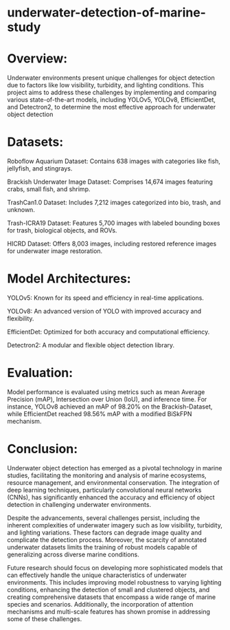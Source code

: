 # **underwater-detection-of-marine-study**

 # **Overview:**
Underwater environments present unique challenges for object detection due to factors like low visibility, turbidity, and lighting conditions. This project aims to address these challenges by implementing and comparing various state-of-the-art models, including YOLOv5, YOLOv8, EfficientDet, and Detectron2, to determine the most effective approach for underwater object detection

# **Datasets:**
Roboflow Aquarium Dataset: Contains 638 images with categories like fish, jellyfish, and stingrays.

Brackish Underwater Image Dataset: Comprises 14,674 images featuring crabs, small fish, and shrimp.

TrashCan1.0 Dataset: Includes 7,212 images categorized into bio, trash, and unknown.

Trash-ICRA19 Dataset: Features 5,700 images with labeled bounding boxes for trash, biological objects, and ROVs.

HICRD Dataset: Offers 8,003 images, including restored reference images for underwater image restoration.

# **Model Architectures:**
YOLOv5: Known for its speed and efficiency in real-time applications.

YOLOv8: An advanced version of YOLO with improved accuracy and flexibility.

EfficientDet: Optimized for both accuracy and computational efficiency.

Detectron2: A modular and flexible object detection library.

# **Evaluation:**
Model performance is evaluated using metrics such as mean Average Precision (mAP), Intersection over Union (IoU), and inference time. For instance, YOLOv8 achieved an mAP of 98.20% on the Brackish-Dataset, while EfficientDet reached 98.56% mAP with a modified BiSkFPN mechanism. 

# **Conclusion:**

Underwater object detection has emerged as a pivotal technology in marine studies, facilitating the monitoring and analysis of marine ecosystems, resource management, and environmental conservation. The integration of deep learning techniques, particularly convolutional neural networks (CNNs), has significantly enhanced the accuracy and efficiency of object detection in challenging underwater environments.

Despite the advancements, several challenges persist, including the inherent complexities of underwater imagery such as low visibility, turbidity, and lighting variations. These factors can degrade image quality and complicate the detection process. Moreover, the scarcity of annotated underwater datasets limits the training of robust models capable of generalizing across diverse marine conditions.

Future research should focus on developing more sophisticated models that can effectively handle the unique characteristics of underwater environments. This includes improving model robustness to varying lighting conditions, enhancing the detection of small and clustered objects, and creating comprehensive datasets that encompass a wide range of marine species and scenarios. Additionally, the incorporation of attention mechanisms and multi-scale features has shown promise in addressing some of these challenges.
